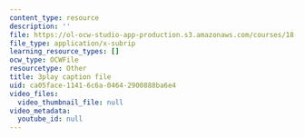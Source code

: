 ```yaml
---
content_type: resource
description: ''
file: https://ol-ocw-studio-app-production.s3.amazonaws.com/courses/18-03sc-differential-equations-fall-2011/ca05face11416c6a04642900888ba6e4_sZ2qulI6GEk.srt
file_type: application/x-subrip
learning_resource_types: []
ocw_type: OCWFile
resourcetype: Other
title: 3play caption file
uid: ca05face-1141-6c6a-0464-2900888ba6e4
video_files:
  video_thumbnail_file: null
video_metadata:
  youtube_id: null
---
```


